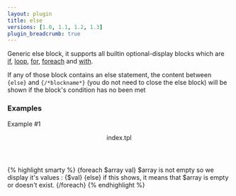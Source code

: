 ```yaml
---
layout: plugin
title: else
versions: [1.0, 1.1, 1.2, 1.3]
plugin_breadcrumb: true
---
```


Generic else block, it supports all builtin optional-display blocks which are [if](/plugins/blocks/if.html),
[loop](/plugins/blocks/loop.html), [for](/plugins/blocks/for.html), [foreach](/plugins/blocks/foreach.html) and
[with](/plugins/blocks/with.html).

If any of those block contains an else statement, the content between `{else}` and `{/*blockname*}` (you do not need to
close the else block) will be shown if the block's condition has no been met


### Examples
Example #1
<div class="code-box">
<header>index.tpl</header>
{% highlight smarty %}
{foreach $array val}
    $array is not empty so we display it's values : {$val}
{else}
    if this shows, it means that $array is empty or doesn't exist.
{/foreach}
{% endhighlight %}
</div>